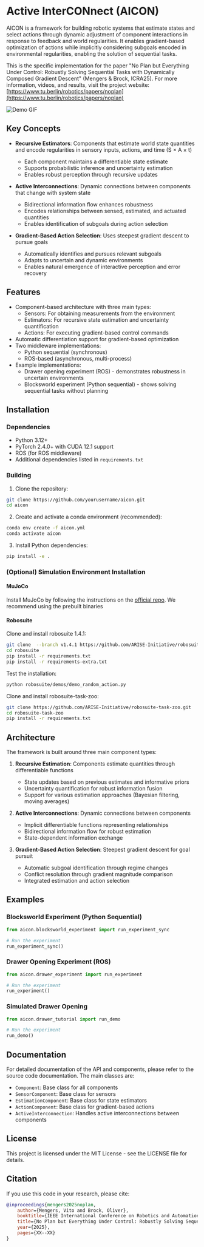 # Active InterCONnect (AICON)

AICON is a framework for building robotic systems that estimate states and select actions through dynamic adjustment of component interactions in response to feedback and world regularities. It enables gradient-based optimization of actions while implicitly considering subgoals encoded in environmental regularities, enabling the solution of sequential tasks.

This is the specific implementation for the paper "No Plan but Everything Under Control: Robustly Solving Sequential Tasks with Dynamically Composed Gradient Descent" (Mengers & Brock, ICRA25). For more information, videos, and results, visit the project website: [https://www.tu.berlin/robotics/papers/noplan](https://www.tu.berlin/robotics/papers/noplan)

![Demo GIF](assets/demo.gif)

## Key Concepts

- **Recursive Estimators**: Components that estimate world state quantities and encode regularities in sensory inputs, actions, and time (S × A × t)
  - Each component maintains a differentiable state estimate
  - Supports probabilistic inference and uncertainty estimation
  - Enables robust perception through recursive updates

- **Active Interconnections**: Dynamic connections between components that change with system state
  - Bidirectional information flow enhances robustness
  - Encodes relationships between sensed, estimated, and actuated quantities
  - Enables identification of subgoals during action selection

- **Gradient-Based Action Selection**: Uses steepest gradient descent to pursue goals
  - Automatically identifies and pursues relevant subgoals
  - Adapts to uncertain and dynamic environments
  - Enables natural emergence of interactive perception and error recovery

## Features

- Component-based architecture with three main types:
  - Sensors: For obtaining measurements from the environment
  - Estimators: For recursive state estimation and uncertainty quantification
  - Actions: For executing gradient-based control commands
- Automatic differentiation support for gradient-based optimization
- Two middleware implementations:
  - Python sequential (synchronous)
  - ROS-based (asynchronous, multi-process)
- Example implementations:
  - Drawer opening experiment (ROS) - demonstrates robustness in uncertain environments
  - Blocksworld experiment (Python sequential) - shows solving sequential tasks without planning

## Installation

### Dependencies

- Python 3.12+
- PyTorch 2.4.0+ with CUDA 12.1 support
- ROS (for ROS middleware)
- Additional dependencies listed in `requirements.txt`

### Building

1. Clone the repository:
```bash
git clone https://github.com/yourusername/aicon.git
cd aicon
```

2. Create and activate a conda environment (recommended):
```bash
conda env create -f aicon.yml
conda activate aicon
```

3. Install Python dependencies:
```bash
pip install -e .
```

### (Optional) Simulation Environment Installation

#### MuJoCo
Install MuJoCo by following the instructions on the [official repo](https://github.com/google-deepmind/mujoco?tab=readme-ov-file#installation). We recommend using the prebuilt binaries 

#### Robosuite

Clone and install robosuite 1.4.1:
```bash
git clone  --branch v1.4.1 https://github.com/ARISE-Initiative/robosuite.git
cd robosuite
pip install -r requirements.txt
pip install -r requirements-extra.txt
```
Test the installation:

```bash
python robosuite/demos/demo_random_action.py
```

Clone and install robosuite-task-zoo:
```bash
git clone https://github.com/ARISE-Initiative/robosuite-task-zoo.git
cd robosuite-task-zoo
pip install -r requirements.txt
```

## Architecture

The framework is built around three main component types:

1. **Recursive Estimation**: Components estimate quantities through differentiable functions
   - State updates based on previous estimates and informative priors
   - Uncertainty quantification for robust information fusion
   - Support for various estimation approaches (Bayesian filtering, moving averages)

2. **Active Interconnections**: Dynamic connections between components
   - Implicit differentiable functions representing relationships
   - Bidirectional information flow for robust estimation
   - State-dependent information exchange

3. **Gradient-Based Action Selection**: Steepest gradient descent for goal pursuit
   - Automatic subgoal identification through regime changes
   - Conflict resolution through gradient magnitude comparison
   - Integrated estimation and action selection

## Examples

### Blocksworld Experiment (Python Sequential)

```python
from aicon.blocksworld_experiment import run_experiment_sync

# Run the experiment
run_experiment_sync()
```

### Drawer Opening Experiment (ROS)

```python
from aicon.drawer_experiment import run_experiment

# Run the experiment
run_experiment()
```

### Simulated Drawer Opening

```python
from aicon.drawer_tutorial import run_demo

# Run the experiment
run_demo()
```

## Documentation

For detailed documentation of the API and components, please refer to the source code documentation. The main classes are:

- `Component`: Base class for all components
- `SensorComponent`: Base class for sensors
- `EstimationComponent`: Base class for state estimators
- `ActionComponent`: Base class for gradient-based actions
- `ActiveInterconnection`: Handles active interconnections between components

## License

This project is licensed under the MIT License - see the LICENSE file for details.

## Citation

If you use this code in your research, please cite:

```bibtex
@inproceedings{mengers2025noplan,
	author={Mengers, Vito and Brock, Oliver},
	booktitle={IEEE International Conference on Robotics and Automation (ICRA)}, 
	title={No Plan but Everything Under Control: Robustly Solving Sequential Tasks with Dynamically Composed Gradient Descent}, 
	year={2025},
	pages={XX--XX}
}
```